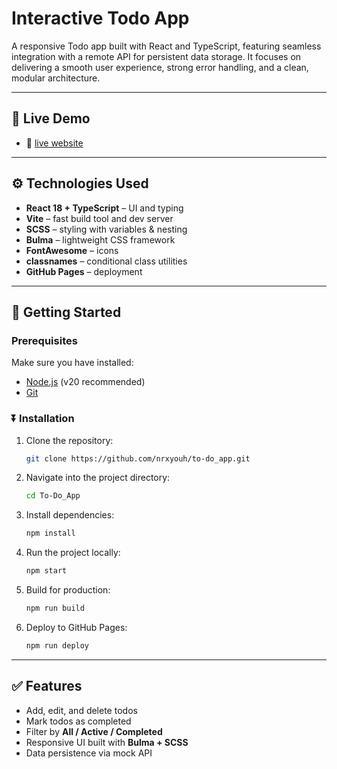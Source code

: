 # Interactive Todo App

A responsive Todo app built with React and TypeScript, featuring seamless integration with a remote API for persistent data storage. It focuses on delivering a smooth user experience, strong error handling, and a clean, modular architecture.

---

## 🔭 Live Demo

- 🔮 [live website](https://nrxyouh.github.io/to-do_app/)

---

## ⚙ Technologies Used

- **React 18 + TypeScript** – UI and typing
- **Vite** – fast build tool and dev server
- **SCSS** – styling with variables & nesting
- **Bulma** – lightweight CSS framework
- **FontAwesome** – icons
- **classnames** – conditional class utilities
- **GitHub Pages** – deployment

---

## 🔌 Getting Started

### Prerequisites

Make sure you have installed:

- [Node.js](https://nodejs.org/) (v20 recommended)
- [Git](https://git-scm.com/)

### ⏬ Installation

1. Clone the repository:

   ```bash
   git clone https://github.com/nrxyouh/to-do_app.git
   ```

2. Navigate into the project directory:

   ```bash
   cd To-Do_App
   ```

3. Install dependencies:

   ```bash
   npm install
   ```

4. Run the project locally:

   ```bash
   npm start
   ```

5. Build for production:

   ```bash
   npm run build
   ```

6. Deploy to GitHub Pages:

   ```bash
   npm run deploy
   ```

---

## ✅ Features

- Add, edit, and delete todos
- Mark todos as completed
- Filter by **All / Active / Completed**
- Responsive UI built with **Bulma + SCSS**
- Data persistence via mock API
